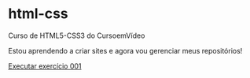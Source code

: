 # html-css
 Curso de HTML5-CSS3 do CursoemVídeo

 Estou aprendendo a criar sites e agora vou gerenciar meus repositórios!

 <a href="https://luizbackcode.github.io/html-css/exercicios/ex001/index.html
">Executar exercício 001</a>
